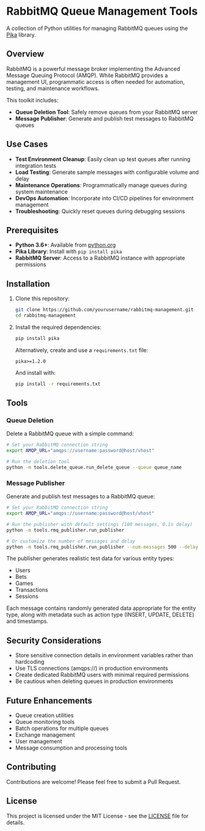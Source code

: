 # RabbitMQ Queue Management Tools

A collection of Python utilities for managing RabbitMQ queues using the [Pika](https://pika.readthedocs.io/) library.

## Overview

RabbitMQ is a powerful message broker implementing the Advanced Message Queuing Protocol (AMQP). While RabbitMQ provides a management UI, programmatic access is often needed for automation, testing, and maintenance workflows.

This toolkit includes:
- **Queue Deletion Tool**: Safely remove queues from your RabbitMQ server
- **Message Publisher**: Generate and publish test messages to RabbitMQ queues

## Use Cases

- **Test Environment Cleanup**: Easily clean up test queues after running integration tests
- **Load Testing**: Generate sample messages with configurable volume and delay
- **Maintenance Operations**: Programmatically manage queues during system maintenance
- **DevOps Automation**: Incorporate into CI/CD pipelines for environment management
- **Troubleshooting**: Quickly reset queues during debugging sessions

## Prerequisites

- **Python 3.6+**: Available from [python.org](https://www.python.org/downloads/)
- **Pika Library**: Install with `pip install pika`
- **RabbitMQ Server**: Access to a RabbitMQ instance with appropriate permissions

## Installation

1. Clone this repository:
   ```bash
   git clone https://github.com/yourusername/rabbitmq-management.git
   cd rabbitmq-management
   ```

2. Install the required dependencies:
   ```bash
   pip install pika
   ```

   Alternatively, create and use a `requirements.txt` file:
   ```
   pika>=1.2.0
   ```
   
   And install with:
   ```bash
   pip install -r requirements.txt
   ```

## Tools

### Queue Deletion

Delete a RabbitMQ queue with a simple command:

```bash
# Set your RabbitMQ connection string
export AMQP_URL="amqps://username:password@host/vhost"

# Run the deletion tool
python -m tools.delete_queue.run_delete_queue --queue queue_name
```

### Message Publisher

Generate and publish test messages to a RabbitMQ queue:

```bash
# Set your RabbitMQ connection string
export AMQP_URL="amqps://username:password@host/vhost"

# Run the publisher with default settings (100 messages, 0.1s delay)
python -m tools.rmq_publisher.run_publisher

# Or customize the number of messages and delay
python -m tools.rmq_publisher.run_publisher --num-messages 500 --delay 0.05
```

The publisher generates realistic test data for various entity types:
- Users
- Bets
- Games
- Transactions
- Sessions

Each message contains randomly generated data appropriate for the entity type, along with metadata such as action type (INSERT, UPDATE, DELETE) and timestamps.

## Security Considerations

- Store sensitive connection details in environment variables rather than hardcoding
- Use TLS connections (amqps://) in production environments
- Create dedicated RabbitMQ users with minimal required permissions
- Be cautious when deleting queues in production environments

## Future Enhancements

- Queue creation utilities
- Queue monitoring tools
- Batch operations for multiple queues
- Exchange management
- User management
- Message consumption and processing tools

## Contributing

Contributions are welcome! Please feel free to submit a Pull Request.

## License

This project is licensed under the MIT License - see the [LICENSE](LICENSE) file for details.
